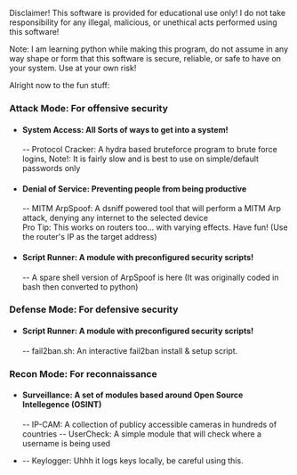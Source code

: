 Disclaimer! This software is provided for educational use only! I do not take responsibility for any illegal, malicious, or unethical acts performed using this software!

Note: I am learning python while making this program, do not assume in any way shape or form that this software is secure, reliable, or safe to have on your system. Use at your own risk!



Alright now to the fun stuff:

### Attack Mode: For offensive security <br/>
- ####   System Access: All Sorts of ways to get into a system! <br/>
    -- Protocol Cracker: A hydra based bruteforce program to brute force logins, Note!: It is fairly slow and is best to use on simple/default passwords only 

- ####   Denial of Service: Preventing people from being productive <br/>
    -- MITM ArpSpoof: A dsniff powered tool that will perform a MITM Arp attack, denying any internet to the selected device  
            Pro Tip: This works on routers too...  with varying effects. Have fun! (Use the router's IP as the target address) 

- ####   Script Runner: A module with preconfigured security scripts! <br/>
    -- A spare shell version of ArpSpoof is here (It was originally coded in bash then converted to python)
          

### Defense Mode: For defensive security <br/>
- ####   Script Runner: A module with preconfigured security scripts! <br/>
    -- fail2ban.sh: An interactive fail2ban install & setup script.  

### Recon Mode: For reconnaissance <br/>
- ####   Surveillance: A set of modules based around Open Source Intellegence (OSINT) <br/>
    -- IP-CAM: A collection of publicy accessible cameras in hundreds of countries 
    -- UserCheck: A simple module that will check where a username is being used 

-   -- Keylogger: Uhhh it logs keys locally, be careful using this. 